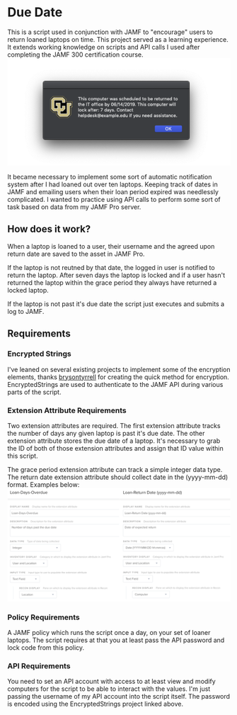 # Due Date
This is a script used in conjunction with JAMF to "encourage" users to return loaned laptops on time. This project served as a learning experience. It extends working knowledge on scripts and API calls I used after completing the JAMF 300 certification course.
![extension attribute example](ex.png "extension attribute example")

It became necessary to implement some sort of automatic notification system after I had loaned out over ten laptops. Keeping track of dates in JAMF and emailing users when their loan period expired was needlessly complicated. I wanted to practice using API calls to perform some sort of task based on data from my JAMF Pro server. 

## How does it work?

When a laptop is loaned to a user, their username and the agreed upon return date are saved to the asset in JAMF Pro. 

If the laptop is not reutned by that date, the logged in user is notified to return the laptop. After seven days the laptop is locked and if a user hasn't returned the laptop within the grace period they always have returned a locked laptop.

If the laptop is not past it's due date the script just executes and submits a log to JAMF.

## Requirements

### Encrypted Strings
I've leaned on several existing projects to implement some of the encryption elements, thanks [brysontyrrell](https://github.com/brysontyrrell/EncryptedStrings) for creating the quick method for encryption. EncryptedStrings are used to authenticate to the JAMF API during various parts of the script.

### Extension Attribute Requirements
Two extension attributes are required. The first extension attribute tracks the number of days any given laptop is past it's due date. The other extension attribute stores the due date of a laptop. It's necessary to grab the ID of both of those extension attributes and assign that ID value within this script.

The grace period extension attribute can track a simple integer data type. The return date extension attribute should collect date in the (yyyy-mm-dd) format. Examples below:
![extension attribute example](ext.png "extension attribute example")

### Policy Requirements
A JAMF policy which runs the script once a day, on your set of loaner laptops. The script requires at that you at least pass the API password and lock code from this policy.

### API Requirements
You need to set an API account with access to at least view and modify computers for the script to be able to interact with the values. I'm just passing the username of my API account into the script itself. The password is encoded using the EncryptedStrings project linked above. 
